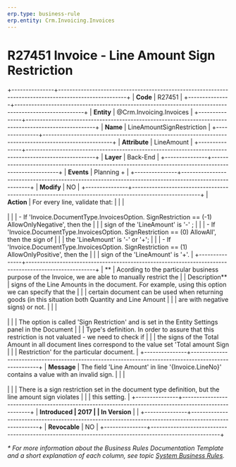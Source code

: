 ```yaml
---
erp.type: business-rule
erp.entity: Crm.Invoicing.Invoices
---
```


# R27451 Invoice - Line Amount Sign Restriction
+---------------+------------------------------------------------------------------------------------------------------+
| **Code**      | R27451                                                                                               |
+---------------+------------------------------------------------------------------------------------------------------+
| **Entity**    | @Crm.Invoicing.Invoices                                                                              |
+---------------+------------------------------------------------------------------------------------------------------+
| **Name**      | LineAmountSignRestriction                                                                            |
+---------------+------------------------------------------------------------------------------------------------------+
| **Attribute** | LineAmount                                                                                           |
+---------------+------------------------------------------------------------------------------------------------------+
| **Layer**     | Back-End                                                                                             |
+---------------+------------------------------------------------------------------------------------------------------+
| **Events**    | Planning +                                                                                           |
+---------------+------------------------------------------------------------------------------------------------------+
| **Modify**    | NO                                                                                                   |
+---------------+------------------------------------------------------------------------------------------------------+
| **Action**    | For every line, validate that:                                                                       |
|               | <br/><br/>                                                                                           |
|               | -   If \'Invoice.DocumentType.InvoicesOption. SignRestriction == (-1) AllowOnlyNegative\', then the  |
|               |     sign of the \'LineAmount\' is \'-\' ;                                                            |
|               | -   If \'Invoice.DocumentType.InvoicesOption. SignRestriction == (0) AllowAll\', then the sign of    |
|               |     the \'LineAmount\' is \'-\' or \'+\';                                                            |
|               | -   If \'Invoice.DocumentType.InvoicesOption. SignRestriction == (1) AllowOnlyPositive\', then the   |
|               |     sign of the \'LineAmount\' is \'+\'.                                                             |
+---------------+------------------------------------------------------------------------------------------------------+
| **            | Acording to the particular business purpose of the Invoice, we are able to manually restrict the     |
| Description** | signs of the Line Amounts in the document. For example, using this option we can specify that the    |
|               | certain document can be used when returning goods (in this situation both Quantity and Line Amount   |
|               | are with negative signs) or not.                                                                     |
|               | <br/><br/>                                                                                           |
|               | The option is called \'Sign Restriction\' and is set in the Entity Settings panel in the Document    |
|               | Type\'s definition. In order to assure that this restriction is not valuated - we need to check if   |
|               | the signs of the Total Amount in all document lines correspond to the value set \'Total amount Sign  |
|               | Restriction\' for the particular document.                                                           |
+---------------+------------------------------------------------------------------------------------------------------+
| **Message**   | The field \'Line Amount\' in line \'{Invoice.LineNo}\' contains a value with an invalid sign.        |
|               | <br/><br/>                                                                                           |
|               | There is a sign restriction set in the document type definition, but the line amount sign violates   |
|               | this setting.                                                                                        |
+---------------+------------------------------------------------------------------------------------------------------+
| **Introduced  | 2017                                                                                                 |
| In Version**  |                                                                                                      |
+---------------+------------------------------------------------------------------------------------------------------+
| **Revocable** | NO                                                                                                   |
+---------------+------------------------------------------------------------------------------------------------------+

*\* For more information about the Business Rules Documentation Template and a short explanation of each column, see
topic [System Business Rules](../templates/template-description-system-business-rules.md).*

